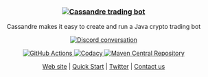 <h3 align="center">
    <a href="https://trading-bot.cassandre.tech">
        <img    src="https://trading-bot.cassandre.tech/assets/images/logo/cassandre-trading-bot-full.png"
                alt="Cassandre trading bot"/>
    </a>
</h3>

<p align="center">Cassandre makes it easy to create and run a Java crypto trading bot</p>

<p align="center">
    <a href="https://discord.gg/sv3VXuTgFS">
        <img    src="https://img.shields.io/discord/796141274171310110.svg?logo=discord&label=Discord"
                alt="Discord conversation" />
    </a>
</p>

<p align="center">
    <a href="https://github.com/cassandre-tech/cassandre-trading-bot/actions">
        <img    src="https://github.com/cassandre-tech/cassandre-trading-bot/workflows/Continuous%20integration/badge.svg"
                alt="GitHub Actions" />
    </a>
    <a href="https://www.codacy.com/gh/cassandre-tech/cassandre-trading-bot?utm_source=github.com&amp;utm_medium=referral&amp;utm_content=cassandre-tech/cassandre-trading-bot&amp;utm_campaign=Badge_Grade">
        <img    src="https://api.codacy.com/project/badge/Grade/f26dc41008a64bb18dcd404b46b69fc8"
                alt="Codacy" />
    </a>
    <a href="https://search.maven.org/search?q=g:tech.cassandre.trading.bot">
        <img    src="https://img.shields.io/maven-central/v/tech.cassandre.trading.bot/cassandre-trading-bot-project.svg?label=Maven%20Central"
                alt="Maven Central Repository" />
    </a>
</p>

<p align="center">
    <a href="https://trading-bot.cassandre.tech/">Web site</a> |
    <a href="https://trading-bot.cassandre.tech/learn/quickstart">Quick Start</a> | 
    <a href="https://twitter.com/cassandretech">Twitter</a> | 
    <a href="mailto:contact@cassandre.tech">Contact us</a>
</p>
